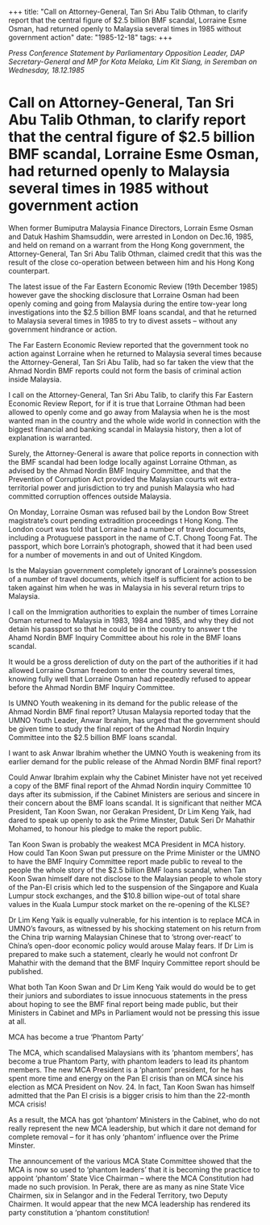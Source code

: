 +++ 
title: "Call on Attorney-General, Tan Sri Abu Talib Othman, to clarify report that the central figure of $2.5 billion BMF scandal, Lorraine Esme Osman, had returned openly to Malaysia several times in 1985 without government action"
date: "1985-12-18"
tags:
+++

_Press Conference Statement by Parliamentary Opposition Leader, DAP Secretary-General and MP for Kota Melaka, Lim Kit Siang, in Seremban on Wednesday, 18.12.1985_

# Call on Attorney-General, Tan Sri Abu Talib Othman, to clarify report that the central figure of $2.5 billion BMF scandal, Lorraine Esme Osman, had returned openly to Malaysia several times in 1985 without government action

When former Bumiputra Malaysia Finance Directors, Lorrain Esme Osman and Datuk Hashim Shamsuddin, were arrested in London on Dec.16, 1985, and held on remand on a warrant from the Hong Kong government, the Attorney-General, Tan Sri Abu Talib Othman, claimed credit that this was the result of the close co-operation between between him and his Hong Kong counterpart.</u>

The latest issue of the Far Eastern Economic Review (19th December 1985) however gave the shocking disclosure that Lorraine Osman had been openly coming and going from Malaysia during the entire tow-year long investigations into the $2.5 billion BMF loans scandal, and that he returned to Malaysia several times in 1985 to try to divest assets – without any government hindrance or action.

The Far Eastern Economic Review reported that the government took no action against Lorraine when he returned to Malaysia several times because the Attorney-General, Tan Sri Abu Talib, had so far taken the view that the Ahmad Nordin BMF reports could not form the basis of criminal action inside Malaysia.

I call on the Attorney-General, Tan Sri Abu Talib, to clarify this Far Eastern Economic Review Report, for if it is true that Lorraine Othman had been allowed to openly come and go away from Malaysia when he is the most wanted man in the country and the whole wide world in connection with the biggest financial and banking scandal in Malaysia history, then a lot of explanation is warranted.

Surely, the Attorney-General is aware that police reports in connection with the BMF scandal had been lodge locally against Lorraine Othman, as advised by the Ahmad Nordin BMF Inquiry Committee, and that the Prevention of Corruption Act provided the Malaysian courts wit extra-territorial power and jurisdiction to try and punish Malaysia who had committed corruption offences outside Malaysia.

On Monday, Lorraine Osman was refused bail by the London Bow Street magistrate’s court pending extradition proceedings t Hong Kong.  The London court was told that Lorraine had a number of travel documents, including a Protuguese passport in the name of C.T. Chong Toong Fat.  The passport, which bore Lorrain’s photograph, showed that it had been used for a number of movements in and out of United Kingdom.

Is the Malaysian government completely ignorant of Lorainne’s possession of a number of travel documents, which itself is sufficient for  action to be taken against him when he was in Malaysia in his several return trips to Malaysia.

I call on the Immigration authorities to explain the number of times Lorraine Osman returned to Malaysia in 1983, 1984 and 1985, and why they did not detain his passport so that he could be in the country to answer t the Ahamd Nordin BMF Inquiry Committee about his role in the BMF loans scandal.

It would be a gross dereliction of duty on the part of the authorities if it had allowed Lorraine Osman freedom to enter the country several times, knowing fully well that Lorraine Osman had repeatedly refused to appear before the Ahmad Nordin BMF Inquiry Committee.

Is UMNO Youth weakening in its demand for the public release of the Ahmad Nordin BMF final report?
Utusan Malaysia reported today that the UMNO Youth Leader, Anwar Ibrahim, has urged that the government should be given time to study the final report of the Ahmad Nordin Inquiry Committee into the $2.5 billion BMF loans scandal.

I want to ask Anwar Ibrahim whether the UMNO Youth is weakening from its earlier demand for the public release of the Ahmad Nordin BMF final report?

Could Anwar Ibrahim explain why the Cabinet Minister have not yet received a copy of the BMF final report of the Ahmad Nordin inquiry Committee 10 days after its submission, if the Cabinet Ministers are serious and sincere in their concern about the BMF loans scandal.
It is significant that neither MCA President, Tan Koon Swan, nor Gerakan President, Dr Lim Keng Yaik, had dared to speak up openly to ask the Prime Minster, Datuk Seri Dr Mahathir Mohamed, to honour his pledge to make the report public.

Tan Koon Swan is probably the weakest MCA President in MCA history.  How could Tan Koon Swan put pressure on the Prime Minister or the UMNO to have the BMF Inquiry Committee report made public to reveal to the people the whole story of the $2.5 billion BMF loans scandal, when Tan Koon Swan himself dare not disclose to the Malaysian people to whole story of the Pan-El crisis which led to the suspension of the Singapore and Kuala Lumpur stock exchanges, and the $10.8 billion wipe-out of total share values in the Kuala Lumpur stock market on the re-opening of the KLSE?

Dr Lim Keng Yaik is equally vulnerable, for his intention is to replace MCA in UMNO’s favours, as witnessed by his shocking statement on his return from the China trip warning Malaysian Chinese that to ’strong over-react’ to China’s open-door economic policy would arouse Malay fears.  If Dr Lim is prepared to make such a statement, clearly he would not confront Dr Mahathir with the demand that the BMF Inquiry Committee report should be published.

What both Tan Koon Swan and Dr Lim Keng Yaik would do would be to get their juniors and subordiates to issue innocuous statements in the press about hoping to see the BMF final report being made public, but their Ministers in Cabinet and MPs in Parliament would not be pressing this issue at all.

MCA has become a true ‘Phantom Party’

The MCA, which scandalised Malaysians with its ‘phantom members’, has become a true Phantom Party, with phantom leaders to lead its phantom members.  The new MCA President is a ‘phantom’ president, for he has spent more time and energy on the Pan El crisis than on MCA since his election as MCA President on Nov. 24.  In fact, Tan Koon Swan has himself admitted that the Pan El crisis is a bigger crisis to him than the 22-month MCA crisis!

As a result, the MCA has got ‘phantom’ Ministers in the Cabinet, who do not really represent the new MCA leadership, but which it dare not demand for complete removal – for it has only ‘phantom’ influence over the Prime Minster.

The announcement of the various MCA State Committee showed that the MCA is now so used to ‘phantom leaders’ that it is becoming the practice to appoint ‘phantom’ State Vice Chairman – where the MCA Constitution had made no such provision.  In Perak, there are as many as nine State Vice Chairmen, six in Selangor and in the Federal Territory, two Deputy Chairmen.
It would appear that the new MCA leadership has rendered its party constitution a ‘phantom constitution! 
 
